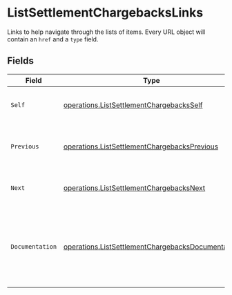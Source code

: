 # ListSettlementChargebacksLinks

Links to help navigate through the lists of items. Every URL object will contain an `href` and a `type` field.


## Fields

| Field                                                                                                                  | Type                                                                                                                   | Required                                                                                                               | Description                                                                                                            |
| ---------------------------------------------------------------------------------------------------------------------- | ---------------------------------------------------------------------------------------------------------------------- | ---------------------------------------------------------------------------------------------------------------------- | ---------------------------------------------------------------------------------------------------------------------- |
| `Self`                                                                                                                 | [operations.ListSettlementChargebacksSelf](../../models/operations/listsettlementchargebacksself.md)                   | :heavy_check_mark:                                                                                                     | The URL to the current set of items.                                                                                   |
| `Previous`                                                                                                             | [operations.ListSettlementChargebacksPrevious](../../models/operations/listsettlementchargebacksprevious.md)           | :heavy_check_mark:                                                                                                     | The previous set of items, if available.                                                                               |
| `Next`                                                                                                                 | [operations.ListSettlementChargebacksNext](../../models/operations/listsettlementchargebacksnext.md)                   | :heavy_check_mark:                                                                                                     | The next set of items, if available.                                                                                   |
| `Documentation`                                                                                                        | [operations.ListSettlementChargebacksDocumentation](../../models/operations/listsettlementchargebacksdocumentation.md) | :heavy_check_mark:                                                                                                     | In v2 endpoints, URLs are commonly represented as objects with an `href` and `type` field.                             |